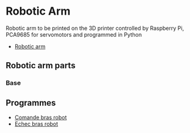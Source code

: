 # Robotic Arm

Robotic arm to be printed on the 3D printer controlled by Raspberry Pi, PCA9685 for servomotors and programmed in Python

+ [Robotic arm](/MPi3D/Robotic_Arm/blob/master/Robotic_Arm.stl)

## Robotic arm parts

### Base

## Programmes

+ [Comande bras robot](https://github.com/MPi3D/comande_bras_robot)
+ [Echec bras robot](https://github.com/MPi3D/Echec_Bras_Robot)
